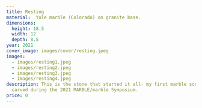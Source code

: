 ```yaml
---
title: Resting
material:  Yule marble (Colorado) on granite base.
dimensions:
  height: 18.5
  width: 12
  depth: 8.5
year: 2021
cover_image: images/cover/resting.jpeg
images:
  - images/resting1.jpeg
  - images/resting2.jpeg
  - images/resting3.jpeg
  - images/resting4.jpeg
description: This is the stone that started it all- my first marble sculpture,
  carved during the 2021 MARBLE/marble Symposium.
price: 0
---
```

